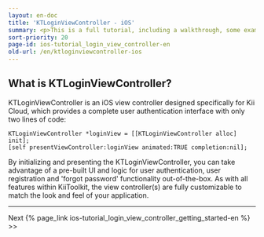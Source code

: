 ```yaml
---
layout: en-doc
title: 'KTLoginViewController - iOS'
summary: <p>This is a full tutorial, including a walkthrough, some examples and full code downloads for a component in KiiToolkit called KTLoginViewController.</p><p class="note center">Dont know what KiiToolkit is? Check out the link?<a href="http://blog.kii.com/?p=190">here</a></p>
sort-priority: 20
page-id: ios-tutorial_login_view_controller-en
old-url: /en/ktloginviewcontroller-ios
---
```

## What is KTLoginViewController?
KTLoginViewController is an iOS view controller designed specifically for Kii
Cloud, which provides a complete user authentication interface with only two
lines of code:

```objc
KTLoginViewController *loginView = [[KTLoginViewController alloc] init];
[self presentViewController:loginView animated:TRUE completion:nil];
```

By initializing and presenting the KTLoginViewController, you can take
advantage of a pre-built UI and logic for user authentication, user
registration and 'forgot password' functionality out-of-the-box. As with all
features within KiiToolkit, the view controller(s) are fully customizable to
match the look and feel of your application.

----

Next {% page_link ios-tutorial_login_view_controller_getting_started-en %} &gt;&gt;
